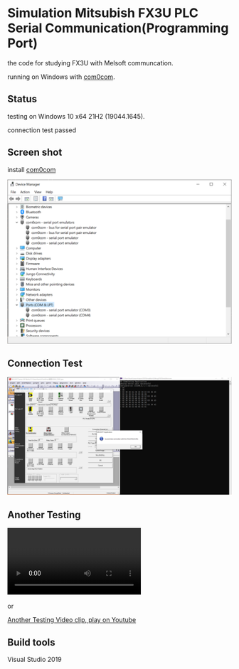 Simulation Mitsubish FX3U PLC Serial Communication(Programming Port)
===

the code for studying FX3U with Melsoft communcation.

running on Windows with [com0com](https://sourceforge.net/projects/com0com/).


Status
---
testing on Windows 10 x64 21H2 (19044.1645).

connection test passed


Screen shot
---
install [com0com](https://sourceforge.net/projects/com0com/)

![Dvice Manager](Pictures/DeviceManager.PNG  "Dvice Manager")


Connection Test
---
![Result](Pictures/Run_DetectPLC_EN.png "Result")


Another Testing
---
![Another testing video clip, play on github](https://github.com/KunYi/FX3U_Simulation/blob/master/Videos/2022-04-26%2017-09-01.mp4?raw=true)

or

[Another Testing Video clip, play on Youtube](https://youtu.be/r_XOcbTEAzA "Another testing")


Build tools
---
Visual Studio 2019

